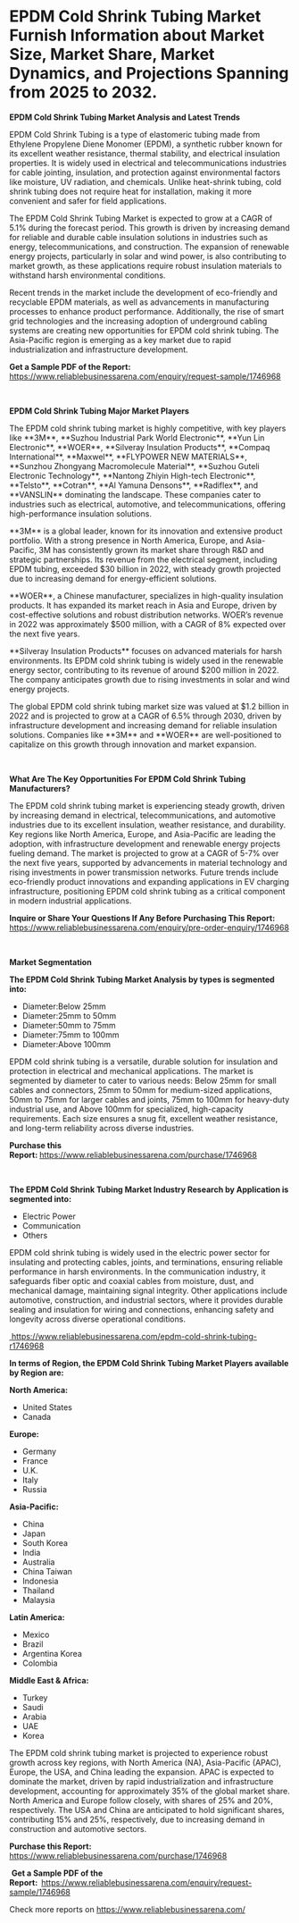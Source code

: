 <p><h1>EPDM Cold Shrink Tubing Market Furnish Information about Market Size, Market Share, Market Dynamics, and Projections Spanning from 2025 to 2032.</h1></p><p><strong>EPDM Cold Shrink Tubing Market Analysis and Latest Trends</strong></p>
<p><p>EPDM Cold Shrink Tubing is a type of elastomeric tubing made from Ethylene Propylene Diene Monomer (EPDM), a synthetic rubber known for its excellent weather resistance, thermal stability, and electrical insulation properties. It is widely used in electrical and telecommunications industries for cable jointing, insulation, and protection against environmental factors like moisture, UV radiation, and chemicals. Unlike heat-shrink tubing, cold shrink tubing does not require heat for installation, making it more convenient and safer for field applications.</p><p>The EPDM Cold Shrink Tubing Market is expected to grow at a CAGR of 5.1% during the forecast period. This growth is driven by increasing demand for reliable and durable cable insulation solutions in industries such as energy, telecommunications, and construction. The expansion of renewable energy projects, particularly in solar and wind power, is also contributing to market growth, as these applications require robust insulation materials to withstand harsh environmental conditions.</p><p>Recent trends in the market include the development of eco-friendly and recyclable EPDM materials, as well as advancements in manufacturing processes to enhance product performance. Additionally, the rise of smart grid technologies and the increasing adoption of underground cabling systems are creating new opportunities for EPDM cold shrink tubing. The Asia-Pacific region is emerging as a key market due to rapid industrialization and infrastructure development.</p></p>
<p><strong>Get a Sample PDF of the Report:&nbsp;</strong> <a href="https://www.reliablebusinessarena.com/enquiry/request-sample/1746968?utm_campaign=2111&utm_medium=2&utm_source=Github&utm_content=ia&utm_term=26012025&utm_id=epdm-cold-shrink-tubing">https://www.reliablebusinessarena.com/enquiry/request-sample/1746968</a></p>
<p>&nbsp;</p>
<p><strong>EPDM Cold Shrink Tubing Major Market Players</strong></p>
<p><p>The EPDM cold shrink tubing market is highly competitive, with key players like **3M**, **Suzhou Industrial Park World Electronic**, **Yun Lin Electronic**, **WOER**, **Silveray Insulation Products**, **Compaq International**, **Maxwel**, **FLYPOWER NEW MATERIALS**, **Sunzhou Zhongyang Macromolecule Material**, **Suzhou Guteli Electronic Technology**, **Nantong Zhiyin High-tech Electronic**, **Telsto**, **Cotran**, **Al Yamuna Densons**, **Radiflex**, and **VANSLIN** dominating the landscape. These companies cater to industries such as electrical, automotive, and telecommunications, offering high-performance insulation solutions.</p><p>**3M** is a global leader, known for its innovation and extensive product portfolio. With a strong presence in North America, Europe, and Asia-Pacific, 3M has consistently grown its market share through R&D and strategic partnerships. Its revenue from the electrical segment, including EPDM tubing, exceeded $30 billion in 2022, with steady growth projected due to increasing demand for energy-efficient solutions.</p><p>**WOER**, a Chinese manufacturer, specializes in high-quality insulation products. It has expanded its market reach in Asia and Europe, driven by cost-effective solutions and robust distribution networks. WOER’s revenue in 2022 was approximately $500 million, with a CAGR of 8% expected over the next five years.</p><p>**Silveray Insulation Products** focuses on advanced materials for harsh environments. Its EPDM cold shrink tubing is widely used in the renewable energy sector, contributing to its revenue of around $200 million in 2022. The company anticipates growth due to rising investments in solar and wind energy projects.</p><p>The global EPDM cold shrink tubing market size was valued at $1.2 billion in 2022 and is projected to grow at a CAGR of 6.5% through 2030, driven by infrastructure development and increasing demand for reliable insulation solutions. Companies like **3M** and **WOER** are well-positioned to capitalize on this growth through innovation and market expansion.</p></p>
<p>&nbsp;</p>
<p><strong>What Are The Key Opportunities For EPDM Cold Shrink Tubing Manufacturers?</strong></p>
<p><p>The EPDM cold shrink tubing market is experiencing steady growth, driven by increasing demand in electrical, telecommunications, and automotive industries due to its excellent insulation, weather resistance, and durability. Key regions like North America, Europe, and Asia-Pacific are leading the adoption, with infrastructure development and renewable energy projects fueling demand. The market is projected to grow at a CAGR of 5-7% over the next five years, supported by advancements in material technology and rising investments in power transmission networks. Future trends include eco-friendly product innovations and expanding applications in EV charging infrastructure, positioning EPDM cold shrink tubing as a critical component in modern industrial applications.</p></p>
<p><strong>Inquire or Share Your Questions If Any Before Purchasing This Report:</strong> <a href="https://www.reliablebusinessarena.com/enquiry/pre-order-enquiry/1746968?utm_campaign=2111&utm_medium=2&utm_source=Github&utm_content=ia&utm_term=26012025&utm_id=epdm-cold-shrink-tubing">https://www.reliablebusinessarena.com/enquiry/pre-order-enquiry/1746968</a></p>
<p>&nbsp;</p>
<p><strong>Market Segmentation</strong></p>
<p><strong>The EPDM Cold Shrink Tubing Market Analysis by types is segmented into:</strong></p>
<p><ul><li>Diameter:Below 25mm</li><li>Diameter:25mm to 50mm</li><li>Diameter:50mm to 75mm</li><li>Diameter:75mm to 100mm</li><li>Diameter:Above 100mm</li></ul></p>
<p><p>EPDM cold shrink tubing is a versatile, durable solution for insulation and protection in electrical and mechanical applications. The market is segmented by diameter to cater to various needs: Below 25mm for small cables and connectors, 25mm to 50mm for medium-sized applications, 50mm to 75mm for larger cables and joints, 75mm to 100mm for heavy-duty industrial use, and Above 100mm for specialized, high-capacity requirements. Each size ensures a snug fit, excellent weather resistance, and long-term reliability across diverse industries.</p></p>
<p><strong>Purchase this Report:&nbsp;</strong><a href="https://www.reliablebusinessarena.com/purchase/1746968?utm_campaign=2111&utm_medium=2&utm_source=Github&utm_content=ia&utm_term=26012025&utm_id=epdm-cold-shrink-tubing">https://www.reliablebusinessarena.com/purchase/1746968</a></p>
<p>&nbsp;</p>
<p><strong>The EPDM Cold Shrink Tubing Market Industry Research by Application is segmented into:</strong></p>
<p><ul><li>Electric Power</li><li>Communication</li><li>Others</li></ul></p>
<p><p>EPDM cold shrink tubing is widely used in the electric power sector for insulating and protecting cables, joints, and terminations, ensuring reliable performance in harsh environments. In the communication industry, it safeguards fiber optic and coaxial cables from moisture, dust, and mechanical damage, maintaining signal integrity. Other applications include automotive, construction, and industrial sectors, where it provides durable sealing and insulation for wiring and connections, enhancing safety and longevity across diverse operational conditions.</p></p>
<p><a href="https://www.reliablebusinessarena.com/epdm-cold-shrink-tubing-r1746968?utm_campaign=2111&utm_medium=2&utm_source=Github&utm_content=ia&utm_term=26012025&utm_id=epdm-cold-shrink-tubing">&nbsp;https://www.reliablebusinessarena.com/epdm-cold-shrink-tubing-r1746968</a></p>
<p><strong>In terms of Region, the EPDM Cold Shrink Tubing Market Players available by Region are:</strong></p>
<p>
    <p> <strong> North America: </strong>
        <ul>
            <li>United States</li>
            <li>Canada</li>
        </ul>
        </p> 
    <p> <strong> Europe: </strong>
        <ul>
            <li>Germany</li>
            <li>France</li>
            <li>U.K.</li>
            <li>Italy</li>
            <li>Russia</li>
        </ul>
        </p> 
    <p> <strong> Asia-Pacific: </strong>
        <ul>
            <li>China</li>
            <li>Japan</li>
            <li>South Korea</li>
            <li>India</li>
            <li>Australia</li>
            <li>China Taiwan</li>
            <li>Indonesia</li>
            <li>Thailand</li>
            <li>Malaysia</li>
        </ul>
        </p> 
    <p> <strong> Latin America: </strong>
        <ul>
            <li>Mexico</li>
            <li>Brazil</li>
            <li>Argentina Korea</li>
            <li>Colombia</li>
        </ul>
        </p> 
    <p> <strong> Middle East & Africa: </strong>
        <ul>
            <li>Turkey</li>
            <li>Saudi</li>
            <li>Arabia</li>
            <li>UAE</li>
            <li>Korea</li>
        </ul>
    </p>
    </p>
<p><p>The EPDM cold shrink tubing market is projected to experience robust growth across key regions, with North America (NA), Asia-Pacific (APAC), Europe, the USA, and China leading the expansion. APAC is expected to dominate the market, driven by rapid industrialization and infrastructure development, accounting for approximately 35% of the global market share. North America and Europe follow closely, with shares of 25% and 20%, respectively. The USA and China are anticipated to hold significant shares, contributing 15% and 25%, respectively, due to increasing demand in construction and automotive sectors.</p></p>
<p><strong>Purchase this Report: </strong><a href="https://www.reliablebusinessarena.com/purchase/1746968?utm_campaign=2111&utm_medium=2&utm_source=Github&utm_content=ia&utm_term=26012025&utm_id=epdm-cold-shrink-tubing">https://www.reliablebusinessarena.com/purchase/1746968</a></p>
<p>&nbsp;<strong>Get a Sample PDF of the Report:&nbsp;&nbsp;</strong><a href="https://www.reliablebusinessarena.com/enquiry/request-sample/1746968?utm_campaign=2111&utm_medium=2&utm_source=Github&utm_content=ia&utm_term=26012025&utm_id=epdm-cold-shrink-tubing">https://www.reliablebusinessarena.com/enquiry/request-sample/1746968</a></p>
<p><strong></strong></p>
<p>Check more reports on <a href="https://www.reliablebusinessarena.com/?utm_campaign=2111&utm_medium=2&utm_source=Github&utm_content=ia&utm_term=26012025&utm_id=epdm-cold-shrink-tubing">https://www.reliablebusinessarena.com/</a></p>